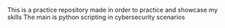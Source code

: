 This is a practice repository made in order to practice and showcase my skills 
The main is python scripting in cybersecurity scenarios
